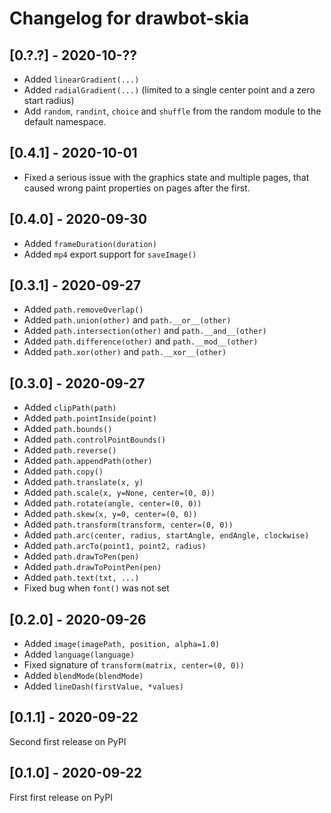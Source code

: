 # Changelog for drawbot-skia

## [0.?.?] - 2020-10-??

- Added `linearGradient(...)`
- Added `radialGradient(...)` (limited to a single center point and a zero start radius)
- Add `random`, `randint`, `choice` and `shuffle` from the random module to the default namespace.

## [0.4.1] - 2020-10-01

- Fixed a serious issue with the graphics state and multiple pages, that caused wrong paint properties on pages after the first.

## [0.4.0] - 2020-09-30

- Added `frameDuration(duration)`
- Added `mp4` export support for `saveImage()`

## [0.3.1] - 2020-09-27

- Added `path.removeOverlap()`
- Added `path.union(other)` and `path.__or__(other)`
- Added `path.intersection(other)` and `path.__and__(other)`
- Added `path.difference(other)` and `path.__mod__(other)`
- Added `path.xor(other)` and `path.__xor__(other)`

## [0.3.0] - 2020-09-27

- Added `clipPath(path)`
- Added `path.pointInside(point)`
- Added `path.bounds()`
- Added `path.controlPointBounds()`
- Added `path.reverse()`
- Added `path.appendPath(other)`
- Added `path.copy()`
- Added `path.translate(x, y)`
- Added `path.scale(x, y=None, center=(0, 0))`
- Added `path.rotate(angle, center=(0, 0))`
- Added `path.skew(x, y=0, center=(0, 0))`
- Added `path.transform(transform, center=(0, 0))`
- Added `path.arc(center, radius, startAngle, endAngle, clockwise)`
- Added `path.arcTo(point1, point2, radius)`
- Added `path.drawToPen(pen)`
- Added `path.drawToPointPen(pen)`
- Added `path.text(txt, ...)`
- Fixed bug when `font()` was not set

## [0.2.0] - 2020-09-26

- Added `image(imagePath, position, alpha=1.0)`
- Added `language(language)`
- Fixed signature of `transform(matrix, center=(0, 0))`
- Added `blendMode(blendMode)`
- Added `lineDash(firstValue, *values)`

## [0.1.1] - 2020-09-22

Second first release on PyPI

## [0.1.0] - 2020-09-22

First first release on PyPI
